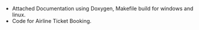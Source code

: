 * Attached Documentation using Doxygen, Makefile build for windows and linux.
* Code for Airline Ticket Booking.

